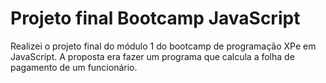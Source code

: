 <h1> Projeto final Bootcamp JavaScript </h1>

<p> Realizei o projeto final do módulo 1 do bootcamp de programação XPe em JavaScript. A proposta era fazer um programa que calcula a folha de pagamento de um funcionário.</p>

